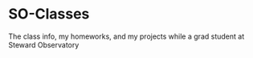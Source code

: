 # SO-Classes
The class info, my homeworks, and my projects while a grad student at Steward Observatory
